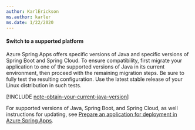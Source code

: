 ```yaml
---
author: KarlErickson
ms.author: karler
ms.date: 1/22/2020
---
```


#### Switch to a supported platform

Azure Spring Apps offers specific versions of Java and specific versions of Spring Boot and Spring Cloud. To ensure compatibility, first migrate your application to one of the supported versions of Java in its current environment, then proceed with the remaining migration steps. Be sure to fully test the resulting configuration. Use the latest stable release of your Linux distribution in such tests.

[!INCLUDE [note-obtain-your-current-java-version](note-obtain-your-current-java-version.md)]

For supported versions of Java, Spring Boot, and Spring Cloud, as well instructions for updating, see [Prepare an application for deployment in Azure Spring Apps](/azure/spring-apps/how-to-prepare-app-deployment).

